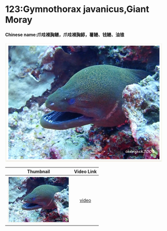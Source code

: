 # 123:Gymnothorax javanicus,Giant Moray

#### Chinese name:爪哇裸胸鳝，爪哇裸胸鯙，薯鳗、钱鳗、油锥

![](../../.gitbook/assets/gymnothorax-javanicus.jpg)

| Thumbnail | Video Link |
| :---: | :---: |
| ![](../../.gitbook/assets/small-gymnothorax-javanicus.jpg)  | [video](https://drive.google.com/open?id=1Goa95TctxBc7lW5dFdaHkGo9fbK-ktVe) |

